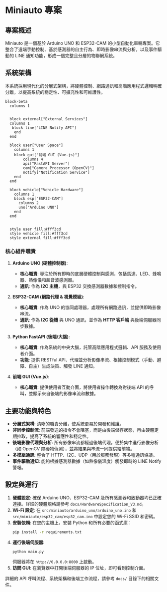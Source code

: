 # Miniauto 專案

## 專案概述

Miniauto 是一個基於 Arduino UNO 和 ESP32-CAM 的小型自動化車輛專案。它整合了遠端手動控制、基於感測器的自主行為、即時影像串流與分析，以及事件驅動的 LINE 通知功能，形成一個完整且分層的物聯網系統。

## 系統架構

本系統採用現代化的分層式架構，將硬體控制、網路通訊和高階應用程式邏輯明確分離，以提高系統的穩定性、可擴充性和可維護性。

```mermaid
block-beta
  columns 1


  block external["External Services"]
  columns 1
   block line["LINE Notify API"]
    end
  end

  block user["User Space"]
    columns 1
    block gui["前端 GUI (Vue.js)"]
        columns 4
        api["FastAPI Server"]
        cam["Camera Processor (OpenCV)"]
        notify["Notification Service"]
    end
  end

  block vehicle["Vehicle Hardware"]
    columns 1
    block esp["ESP32-CAM"]
      columns 2
      uno["Arduino UNO"]
    end
  end


  style user fill:#fff3cd
  style vehicle fill:#fff3cd
  style external fill:#fff3cd
```
### 核心組件職責

1.  **Arduino UNO (硬體控制器)**:
    *   **核心職責**: 專注於所有即時的底層硬體控制與感測，包括馬達、LED、蜂鳴器、熱像儀和超音波感測器。
    *   **通訊**: 作為 **I2C 主機**，與 ESP32 交換感測器數據和控制指令。

2.  **ESP32-CAM (網路代理 & 視覺模組)**:
    *   **核心職責**: 作為 UNO 的協同處理器，處理所有網路通訊，並提供即時影像串流。
    *   **通訊**: 作為 **I2C 從機** 與 UNO 通訊，並作為 **HTTP 客戶端** 與後端伺服器同步數據。

3.  **Python FastAPI (後端/大腦)**:
    *   **核心職責**: 作為系統的中央大腦，託管高階應用程式邏輯、API 服務及使用者介面。
    *   **功能**: 提供 RESTful API、代理並分析影像串流、根據控制模式（手動、避障、自主）生成決策、觸發 LINE 通知。

4.  **前端 GUI (Vue.js)**:
    *   **核心職責**: 提供使用者互動介面，將使用者操作轉換為對後端 API 的呼叫，並顯示來自後端的影像串流和數據。

## 主要功能與特色

*   **分層式架構**: 清晰的職責分離，使系統更易於開發和維護。
*   **非同步控制流**: 前端發送的指令不會阻塞，而是由後端儲存狀態，再由硬體定期拉取，提高了系統的響應性和穩定性。
*   **後端影像代理與分析**: 所有影像串流都經過後端代理，便於集中進行影像分析（如 OpenCV 障礙物偵測），並將結果與串流一同提供給前端。
*   **多模組通訊**: 整合了 HTTP、I2C、UDP（用於服務發現）等多種通訊協議。
*   **事件驅動通知**: 能夠根據感測器數據（如熱像儀溫度）觸發即時的 LINE Notify 警報。

## 設定與運行

1.  **硬體設定**: 確保 Arduino UNO、ESP32-CAM 及所有感測器和致動器均已正確連接。詳細的硬體規格請參考 `docs/HardwareSpecification_V3.md`。
2.  **Wi-Fi 設定**: 在 `src/miniauto/arduino_uno/arduino_uno.ino` 和 `src/miniauto/esp32_cam/esp32_cam.ino` 中設定您的 Wi-Fi SSID 和密碼。
3.  **安裝依賴**: 在您的主機上，安裝 Python 和所有必要的函式庫：
    ```bash
    pip install -r requirements.txt
    ```
4.  **運行後端伺服器**:
    ```bash
    python main.py
    ```
    伺服器將在 `http://0.0.0.0:8000` 上啟動。
5.  **訪問 GUI**: 在瀏覽器中打開後端伺服器的 IP 位址，即可看到控制介面。

詳細的 API 呼叫流程、系統架構和後端工作流程，請參考 `docs/` 目錄下的相關文件。
